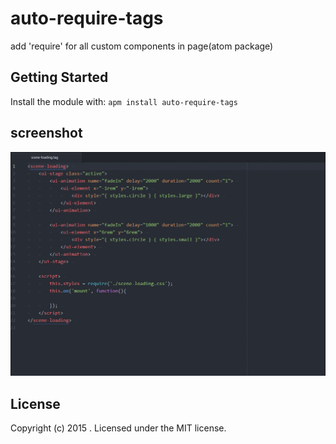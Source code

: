 # auto-require-tags
add 'require' for all custom components in page(atom package)

## Getting Started
Install the module with: `apm install auto-require-tags`

## screenshot
![](screenshot.gif)

## License
Copyright (c) 2015 . Licensed under the MIT license.
